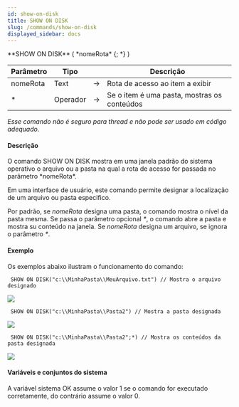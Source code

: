 ```yaml
---
id: show-on-disk
title: SHOW ON DISK
slug: /commands/show-on-disk
displayed_sidebar: docs
---
```


<!--REF #_command_.SHOW ON DISK.Syntax-->**SHOW ON DISK** ( *nomeRota* {; *} )<!-- END REF-->
<!--REF #_command_.SHOW ON DISK.Params-->
| Parâmetro | Tipo |  | Descrição |
| --- | --- | --- | --- |
| nomeRota | Text | &#8594;  | Rota de acesso ao item a exibir |
| * | Operador | &#8594;  | Se o item é uma pasta, mostras os conteúdos |

<!-- END REF-->

*Esse comando não é seguro para thread e não pode ser usado em código adequado.*


#### Descrição 

<!--REF #_command_.SHOW ON DISK.Summary-->O comando SHOW ON DISK mostra em uma janela padrão do sistema operativo o arquivo ou a pasta na qual a rota de acesso for passada no parâmetro *nomeRota*.<!-- END REF-->  

Em uma interface de usuário, este comando permite designar a localização de um arquivo ou pasta especifico.  
  
Por padrão, se *nomeRota* designa uma pasta, o comando mostra o nível da pasta mesma. Se passa o parâmetro opcional *\**, o comando abre a pasta e mostra su conteúdo na janela. Se *nomeRota* designa um arquivo, se ignora o parâmetro *\**.  
  
#### Exemplo 

Os exemplos abaixo ilustram o funcionamento do comando: 

```4d
 SHOW ON DISK("c:\\MinhaPasta\\MeuArquivo.txt") // Mostra o arquivo designado
```

![](../assets/en/commands/pict35007.en.png)

```4d
 SHOW ON DISK("c:\\MinhaPasta\\Pasta2") // Mostra a pasta designada
```

![](../assets/en/commands/pict35008.en.png)

```4d
 SHOW ON DISK("c:\\MinhaPasta\\Pasta2";*) // Mostra os conteúdos da pasta designada
```

![](../assets/en/commands/pict35009.en.png)

#### Variáveis e conjuntos do sistema 

A variável sistema OK assume o valor 1 se o comando for executado corretamente, do contrário assume o valor 0\. 
